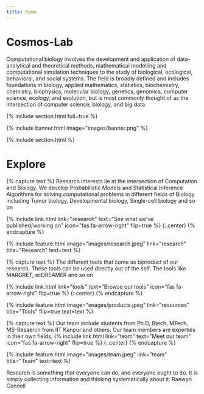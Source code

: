 ```yaml
---
title: Home
---
```


# Cosmos-Lab

Computational biology involves the development and application of data-analytical and theoretical methods, mathematical modelling and computational simulation techniques to the study of biological, ecological, behavioral, and social systems. The field is broadly defined and includes foundations in biology, applied mathematics, statistics, biochemistry, chemistry, biophysics, molecular biology, genetics, genomics, computer science, ecology, and evolution, but is most commonly thought of as the intersection of computer science, biology, and big data.
<!-- {%
  include link.html
  type="github"
  icon=""
  text="See the template on GitHub"
  link="greenelab/cosmos-lab"
  style="button"
%}
{%
  include link.html
  type="docs"
  icon=""
  text="See the documentation"
  link="https://github.com/greenelab/cosmos-lab/wiki"
  style="button"
%}
{:.center} -->

{% include section.html full=true %}

{% include banner.html image="images/banner.png" %}

{% include section.html %}

# Explore

{% capture text %}
Research interests lie at the intersection of Computation and Biology. We develop Probabilistic Models and Statistical Inference Algorithms for solving computational problems in different fields of Biology including Tumor biology, Developmental biology, Single-cell biology and so on

{%
  include link.html
  link="research"
  text="See what we've published/working on"
  icon="fas fa-arrow-right"
  flip=true
%}
{:.center}
{% endcapture %}

{%
  include feature.html
  image="images/research.jpeg"
  link="research"
  title="Research"
  text=text
%}

{% capture text %}
The different tools that come as biproduct of our research. These tools can be used directly out of the self. The tools like MARGRET, scDREAMER and so on

{%
  include link.html
  link="tools"
  text="Browse our tools"
  icon="fas fa-arrow-right"
  flip=true
%}
{:.center}
{% endcapture %}

{%
  include feature.html
  image="images/products.jpeg"
  link="resources"
  title="Tools"
  flip=true
  text=text
%}

{% capture text %}
Our team include students from Ph.D, Btech, MTech, MS-Resaerch from IIT Kanpur and others. Our team members are experties in their own fields. 
{%
  include link.html
  link="team"
  text="Meet our team"
  icon="fas fa-arrow-right"
  flip=true
%}
{:.center}
{% endcapture %}

{%
  include feature.html
  image="images/team.jpeg"
  link="team"
  title="Team"
  text=text
%}

Research is something that everyone can do, and everyone ought to do. It is simply collecting information and thinking systematically about it.
Raewyn Connell

